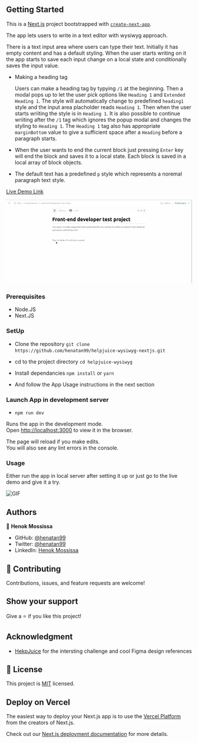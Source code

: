 ## Getting Started

This is a [Next.js](https://nextjs.org/) project bootstrapped with [`create-next-app`](https://github.com/vercel/next.js/tree/canary/packages/create-next-app).

The app lets users to write in a text editor with wysiwyg approach. 

There is a text input area where users can type their text. Initially it has empty content and has a default styling. When the user starts writing on it the app starts to save each input change on a local state and conditionally saves the input value.

- Making a heading tag

  Users can make a heading tag by typying `/1` at the beginning. Then a modal pops up to let the user pick options like `Heading 1` and `Extended Heading 1`. The style will automatically change to predefined `heading1` style and the input area placholder reads `Heading 1`. Then when the user starts wriiting the style is in `Heading 1`. It is also possible to continue wriiting after the `/1` tag which ignores the popup modal and changes the styling to `Heading 1`. The `Heading 1` tag also has appropriate `marginBottom` value to give a sufficient space after a `Heading` before a paragraph starts. 

- When the user wants to end the current block just pressing `Enter` key will end the block and saves it to a local state. Each block is saved in a local array of block objects.

- The default text has a predefined `p` style which represents a noremal paragraph text style. 

[Live Demo Link](https://helpjuice-wysiwyg-nextjs-vercel.vercel.app/)

![Screenshot](docs/heading.gif)


### Prerequisites

- Node.JS
- Next.JS

### SetUp 
- Clone the repository 
`git clone https://github.com/henatan99/helpjuice-wysiwyg-nextjs.git`

- cd to the project directory 
`cd helpjuice-wysiwyg`

- Install dependancies 
`npm install` or `yarn`

- And follow the App Usage instructions in the next section

### Launch App in development server
- `npm run dev`

Runs the app in the development mode.\
Open [http://localhost:3000](http://localhost:3000) to view it in the browser.

The page will reload if you make edits.\
You will also see any lint errors in the console.

### Usage
Either run the app in local server after setting it up or just go to the live demo and give it a try. 

![GIF](docs/chrome-capture.gif)

## Authors

👤 **Henok Mossissa**

- GitHub: [@henatan99](https://github.com/henatan99)
- Twitter: [@henatan99](https://twitter.com/henatan99)
- LinkedIn: [Henok Mossissa](https://www.linkedin.com/in/henok-mekonnen-2a251613/)

## :handshake: Contributing

Contributions, issues, and feature requests are welcome!

## Show your support

Give a :star:️ if you like this project!

## Acknowledgment 

- [HekpJuice](https://helpjuice.com/) for the intersting challenge and cool Figma design references

## :memo: License

This project is [MIT](./LICENSE) licensed.

## Deploy on Vercel

The easiest way to deploy your Next.js app is to use the [Vercel Platform](https://vercel.com/new?utm_medium=default-template&filter=next.js&utm_source=create-next-app&utm_campaign=create-next-app-readme) from the creators of Next.js.

Check out our [Next.js deployment documentation](https://nextjs.org/docs/deployment) for more details.
